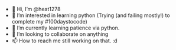 - 👋 Hi, I’m @heat1278
- 👀 I’m interested in learning python (Trying (and failing mostly!) to complete my #100daystocode)
- 🌱 I’m currently learning patience via python.
- 💞️ I’m looking to collaborate on anything
- 📫 How to reach me still working on that. :d

<!---
heat1278/heat1278 is a ✨ special ✨ repository because its `README.md` (this file) appears on your GitHub profile.
You can click the Preview link to take a look at your changes.
--->
